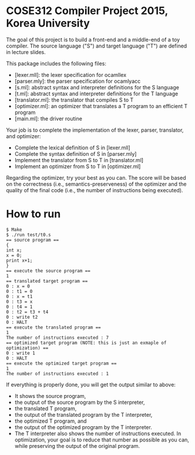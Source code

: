 # COSE312 Compiler Project 2015, Korea University

The goal of this project is to build a front-end and a middle-end of a toy compiler.
The source language ("S") and target language ("T") are defined in lecture slides.

This package includes the following files:
- [lexer.mll]: the lexer specification for ocamllex
- [parser.mly]: the parser specification for ocamlyacc
- [s.ml]: abstract syntax and interpreter definitions for the S language
- [t.ml]: abstract syntax and interpreter definitions for the T language
- [translator.ml]: the translator that compiles S to T
- [optimizer.ml]: an optimizer that translates a T program to an efficient T program
- [main.ml]: the driver routine

Your job is to complete the implementation of the lexer, parser, translator, and optimizer:
- Complete the lexical definition of S in [lexer.mll]
- Complete the syntax definition of S in [parser.mly]
- Implement the translator from S to T in [translator.ml]
- Implement an optimizer from S to T in [optimizer.ml]

Regarding the optimizer, try your best as you can. The score will be based on the
correctness (i.e., semantics-preserveness) of the optimizer and the quality of the
final code (i.e., the number of instructions being executed).

# How to run

    $ Make
    $ ./run test/t0.s
    == source program ==
    {
    int x;
    x = 0;
    print x+1;
    }
    == execute the source program ==
    1
    == translated target program ==
    0 : x = 0
    0 : t1 = 0
    0 : x = t1
    0 : t3 = x
    0 : t4 = 1
    0 : t2 = t3 + t4
    0 : write t2
    0 : HALT
    == execute the translated program ==
    1
    The number of instructions executed : 7
    == optimized target program (NOTE: this is just an exmaple of optimization) ==
    0 : write 1
    0 : HALT
    == execute the optimized target program ==
    1
    The number of instructions executed : 1

If everything is properly done, you will get the output similar to above:
- It shows the source program, 
- the output of the source program by the S interpreter,
- the translated T program, 
- the output of the translated program by the T interpreter,
- the optimized T program, and
- the output of the optimized program by the T interpreter.
- The T interpreter also shows the number of instructions executed. In optimization, your goal is to reduce that number as possible as you can, while preserving the output of the original program.
